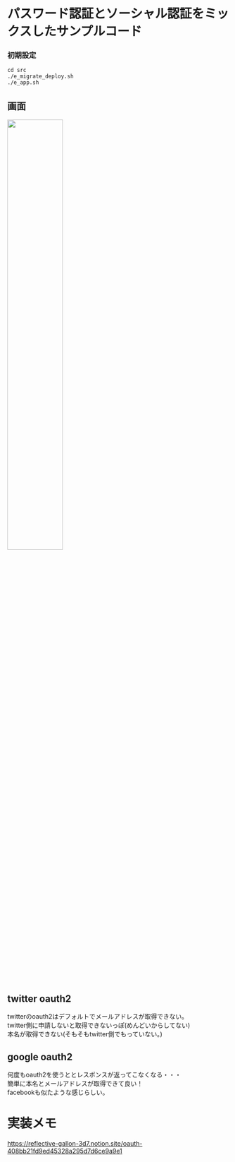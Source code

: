 # パスワード認証とソーシャル認証をミックスしたサンプルコード

### 初期設定
```
cd src
./e_migrate_deploy.sh
./e_app.sh
```
## 画面
<img src="https://user-images.githubusercontent.com/72111956/195020613-e8ff1f55-e1cd-4d0a-9af4-8354d49dacb4.png" width="50%" />

## twitter oauth2 
twitterのoauth2はデフォルトでメールアドレスが取得できない。  
twitter側に申請しないと取得できないっぽ(めんどいからしてない)  
本名が取得できない(そもそもtwitter側でもっていない。)  

## google oauth2
何度もoauth2を使うととレスポンスが返ってこなくなる・・・  
簡単に本名とメールアドレスが取得できて良い！  
facebookも似たような感じらしい。

# 実装メモ
https://reflective-gallon-3d7.notion.site/oauth-408bb21fd9ed45328a295d7d6ce9a9e1
